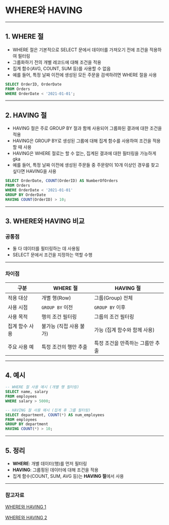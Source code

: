 # WHERE와 HAVING

---

## 1. WHERE 절

- WHERE 절은 기본적으로 SELECT 문에서 데이터를 가져오기 전에 조건을 적용하여 필터링 
- 그룹화하기 전의 개별 레코드에 대해 조건을 적용 
- 집계 함수(AVG, COUNT, SUM 등)를 사용할 수 없음
- 예를 들어, 특정 날짜 이전에 생성된 모든 주문을 검색하려면 WHERE 절을 사용

```sql 
SELECT OrderID, OrderDate
FROM Orders
WHERE OrderDate < '2021-01-01';
```

---

## 2. HAVING 절

- HAVING 절은 주로 GROUP BY 절과 함께 사용되어 그룹화된 결과에 대한 조건을 적용
- HAVING은 GROUP BY로 생성된 그룹에 대해 집계 함수를 사용하여 조건을 적용할 때 사용
- HAVING은 WHERE 절로는 할 수 없는, 집계된 결과에 대한 필터링을 가능하게 gka
- 예를 들어, 특정 날짜 이전에 생성된 주문들 중 주문량이 10개 이상인 경우를 찾고 싶다면 HAVING을 사용

```sql 
SELECT OrderDate, COUNT(OrderID) AS NumberOfOrders
FROM Orders
WHERE OrderDate < '2021-01-01'
GROUP BY OrderDate
HAVING COUNT(OrderID) > 10;
```

---

## 3. WHERE와 HAVING 비교

### 공통점

- 둘 다 데이터를 필터링하는 데 사용됨
- SELECT 문에서 조건을 지정하는 역할 수행

---

### 차이점

| 구분 | WHERE 절 | HAVING 절 |
|------|----------|------------|
| 적용 대상 | 개별 행(Row) | 그룹(Group) 전체 |
| 사용 시점 | `GROUP BY` 이전 | `GROUP BY` 이후 |
| 사용 목적 | 행의 조건 필터링 | 그룹의 조건 필터링 |
| 집계 함수 사용 | 불가능 (직접 사용 불가) | 가능 (집계 함수와 함께 사용) |
| 주요 사용 예 | 특정 조건의 행만 추출 | 특정 조건을 만족하는 그룹만 추출 |

---

## 4. 예시

```sql
-- WHERE 절 사용 예시 (개별 행 필터링)
SELECT name, salary
FROM employees
WHERE salary > 5000;

-- HAVING 절 사용 예시 (집계 후 그룹 필터링)
SELECT department, COUNT(*) AS num_employees
FROM employees
GROUP BY department
HAVING COUNT(*) > 10;
```

---

## 5. 정리

- **WHERE**: 개별 데이터(행)를 먼저 필터링
- **HAVING**: 그룹핑된 데이터에 대해 조건을 적용
- 집계 함수(COUNT, SUM, AVG 등)는 **HAVING 절**에서 사용


---

### 참고자료

[WHERE와 HAVING 1](https://sooonzero.tistory.com/164)

[WHERE와 HAVING 2]()